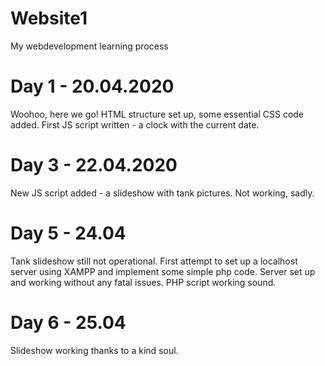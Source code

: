 # Website1
My webdevelopment learning process

# Day 1 - 20.04.2020
Woohoo, here we go!
HTML structure set up, some essential CSS code added. First JS script written - a clock with the current date.

# Day 3 - 22.04.2020
New JS script added - a slideshow with tank pictures. Not working, sadly.

# Day 5 - 24.04
Tank slideshow still not operational. First attempt to set up a localhost server using XAMPP and implement some simple php code.
Server set up and working without any fatal issues. PHP script working sound.

# Day 6 - 25.04
Slideshow working thanks to a kind soul. 


